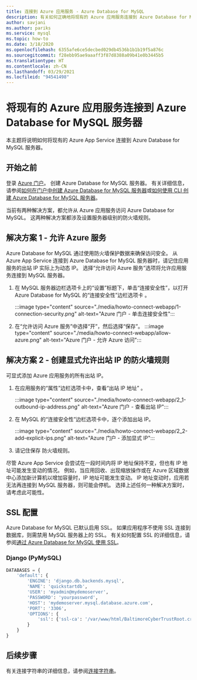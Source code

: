 ```yaml
---
title: 连接到 Azure 应用服务 - Azure Database for MySQL
description: 有关如何正确地将现有的 Azure 应用服务连接到 Azure Database for MySQL 的说明
author: savjani
ms.author: pariks
ms.service: mysql
ms.topic: how-to
ms.date: 3/18/2020
ms.openlocfilehash: 6355afe6ce5decbed029db4536b1b1b19f5a876c
ms.sourcegitcommit: f28ebb95ae9aaaff3f87d8388a09b41e0b3445b5
ms.translationtype: HT
ms.contentlocale: zh-CN
ms.lasthandoff: 03/29/2021
ms.locfileid: "94541498"
---
```

# <a name="connect-an-existing-azure-app-service-to-azure-database-for-mysql-server"></a>将现有的 Azure 应用服务连接到 Azure Database for MySQL 服务器
本主题将说明如何将现有的 Azure App Service 连接到 Azure Database for MySQL 服务器。

## <a name="before-you-begin"></a>开始之前
登录 [Azure 门户](https://portal.azure.com)。 创建 Azure Database for MySQL 服务器。 有关详细信息，请参阅[如何在门户中创建 Azure Database for MySQL 服务器](quickstart-create-mysql-server-database-using-azure-portal.md)或[如何使用 CLI 创建 Azure Database for MySQL 服务器](quickstart-create-mysql-server-database-using-azure-cli.md)。

当前有两种解决方案，都允许从 Azure 应用服务访问 Azure Database for MySQL。 这两种解决方案都涉及设置服务器级别的防火墙规则。

## <a name="solution-1---allow-azure-services"></a>解决方案 1 - 允许 Azure 服务
Azure Database for MySQL 通过使用防火墙保护数据来确保访问安全。 从 Azure App Service 连接到 Azure Database for MySQL 服务器时，请记住应用服务的出站 IP 实际上为动态 IP。 选择“允许访问 Azure 服务”选项将允许应用服务连接到 MySQL 服务器。

1. 在 MySQL 服务器边栏选项卡上的“设置”标题下，单击“连接安全性”，以打开 Azure Database for MySQL 的“连接安全性”边栏选项卡  。

   :::image type="content" source="./media/howto-connect-webapp/1-connection-security.png" alt-text="Azure 门户 - 单击连接安全性":::

2. 在“允许访问 Azure 服务”中选择“开”，然后选择“保存”。
   :::image type="content" source="./media/howto-connect-webapp/allow-azure.png" alt-text="Azure 门户 - 允许 Azure 访问":::

## <a name="solution-2---create-a-firewall-rule-to-explicitly-allow-outbound-ips"></a>解决方案 2 - 创建显式允许出站 IP 的防火墙规则
可显式添加 Azure 应用服务的所有出站 IP。

1. 在应用服务的“属性”边栏选项卡中，查看“出站 IP 地址”  。

   :::image type="content" source="./media/howto-connect-webapp/2_1-outbound-ip-address.png" alt-text="Azure 门户 - 查看出站 IP":::

2. 在 MySQL 的“连接安全性”边栏选项卡中，逐个添加出站 IP。

   :::image type="content" source="./media/howto-connect-webapp/2_2-add-explicit-ips.png" alt-text="Azure 门户 - 添加显式 IP":::

3. 请记住保存  防火墙规则。

尽管 Azure App Service 会尝试在一段时间内将 IP 地址保持不变，但也有 IP 地址可能发生变动的情况。 例如，当应用回收、出现缩放操作或在 Azure 区域数据中心添加新计算机以增加容量时，IP 地址可能发生变动。 IP 地址变动时，应用若无法再连接到 MySQL 服务器，则可能会停机。 选择上述任何一种解决方案时，请考虑此可能性。

## <a name="ssl-configuration"></a>SSL 配置
Azure Database for MySQL 已默认启用 SSL。 如果应用程序不使用 SSL 连接到数据库，则需禁用 MySQL 服务器上的 SSL。 有关如何配置 SSL 的详细信息，请参阅[通过 Azure Database for MySQL 使用 SSL](howto-configure-ssl.md)。

### <a name="django-pymysql"></a>Django (PyMySQL)
```python
DATABASES = {
    'default': {
        'ENGINE': 'django.db.backends.mysql',
        'NAME': 'quickstartdb',
        'USER': 'myadmin@mydemoserver',
        'PASSWORD': 'yourpassword',
        'HOST': 'mydemoserver.mysql.database.azure.com',
        'PORT': '3306',
        'OPTIONS': {
            'ssl': {'ssl-ca': '/var/www/html/BaltimoreCyberTrustRoot.crt.pem'}
        }
    }
}
```

## <a name="next-steps"></a>后续步骤
有关连接字符串的详细信息，请参阅[连接字符串](howto-connection-string.md)。
